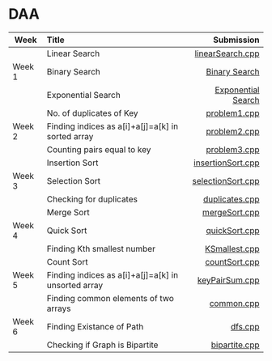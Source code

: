 # DAA

| Week          | Title                                              |      Submission                                                                                       |
| ------------- |:---------------------------------------------------|------------------------------------------------------------------------------------------------------:|
|               | Linear Search                                      | [linearSearch.cpp](https://github.com/foosayyy/DAA/blob/main/week%201/binarySearch.cpp)               |
| Week 1        | Binary Search                                      | [Binary Search](https://github.com/foosayyy/DAA/blob/main/week%201/binarySearch.cpp)                  |
|               | Exponential Search                                 | [Exponential Search](https://github.com/foosayyy/DAA/blob/main/week%201/exponentialSearch.cpp)        |
|               | No. of duplicates of Key                           | [problem1.cpp](https://github.com/foosayyy/DAA/blob/main/week%202/problem1.cpp)                       |
| Week 2        | Finding indices as a[i]+a[j]=a[k] in sorted array  | [problem2.cpp](https://github.com/foosayyy/DAA/blob/main/week%202/problem2.cpp)                       |
|               |Counting pairs equal to key                         | [problem3.cpp](https://github.com/foosayyy/DAA/blob/main/week%202/problem3.cpp)                       |
|               | Insertion Sort                                     | [insertionSort.cpp](https://github.com/foosayyy/DAA/blob/main/week%203/insertionSort.cpp)             |
| Week 3        | Selection Sort                                     | [selectionSort.cpp](https://github.com/foosayyy/DAA/blob/main/week%203/selectionSort.cpp)             |
|               | Checking for duplicates                            | [duplicates.cpp](https://github.com/foosayyy/DAA/blob/main/week%203/duplicates.cpp)                   |
|               | Merge Sort                                         | [mergeSort.cpp](https://github.com/foosayyy/DAA/blob/main/week%204/mergeSort.cpp)                     |
| Week 4        | Quick Sort                                         | [quickSort.cpp](https://github.com/foosayyy/DAA/blob/main/week%204/quickSort.cpp)                     |
|               |Finding Kth smallest number                         | [KSmallest.cpp](https://github.com/foosayyy/DAA/blob/main/week%204/KSmallest.cpp)                     |
|               | Count Sort                                         | [countSort.cpp](https://github.com/foosayyy/DAA/blob/main/week%205/countSort.cpp)                     |
| Week 5        | Finding indices as a[i]+a[j]=a[k] in unsorted array| [keyPairSum.cpp](https://github.com/foosayyy/DAA/blob/main/week%205/keyPairSum.cpp)                   |
|               | Finding common elements of two arrays              | [common.cpp](https://github.com/foosayyy/DAA/blob/main/week%205/common.cpp)                           |
| Week 6        | Finding Existance of Path                          | [dfs.cpp](https://github.com/foosayyy/DAA/blob/main/week%206/dfs.cpp)                                 |
|               | Checking if Graph is Bipartite                     | [bipartite.cpp](https://github.com/foosayyy/DAA/blob/main/week%206/bipartite.cpp)                     |
